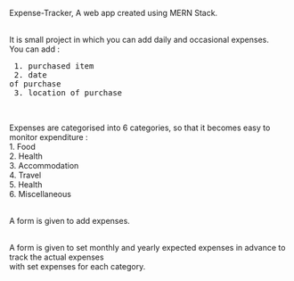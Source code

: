 Expense-Tracker, A web app created using MERN Stack.<br/><br/>

It is small project in which you can add daily and occasional expenses.<br/>
You can add : <br/><pre>
    1. purchased item<br/>
    2. date of purchase<br/>
    3. location of purchase<br/><br/>
</pre>
    

Expenses are categorised into 6 categories, so that it becomes easy to monitor expenditure :<br/>
    1. Food<br/>
    2. Health<br/>
    3. Accommodation<br/>
    4. Travel<br/>
    5. Health<br/>
    6. Miscellaneous<br/><br/>

A form is given to add expenses.<br/><br/>

A form is given to set monthly and yearly expected expenses in advance to track the actual expenses<br/> 
with set expenses for each category.
